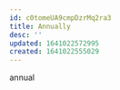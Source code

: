 ```yaml
---
id: c0tomeUA9cmpDzrMq2ra3
title: Annually
desc: ''
updated: 1641022572995
created: 1641022555029
---
```


annual
